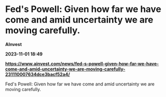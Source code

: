 # Fed's Powell: Given how far we have come and amid uncertainty we are moving carefully.
**AInvest**

**2023-11-01 18:49**

**https://www.ainvest.com/news/fed-s-powell-given-how-far-we-have-come-and-amid-uncertainty-we-are-moving-carefully-231110007634dce3bacf52a4/**

Fed's Powell: Given how far we have come and amid uncertainty we are moving carefully.